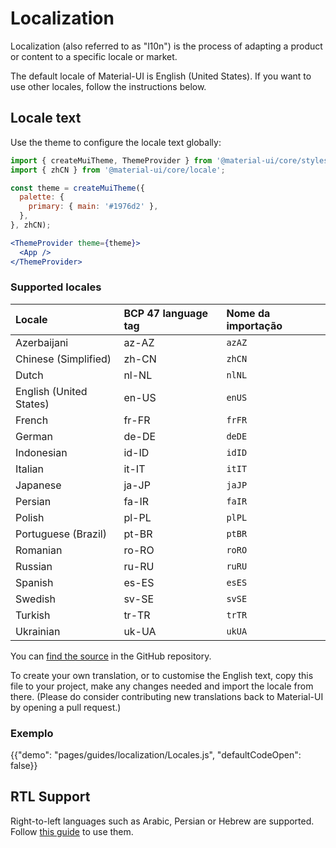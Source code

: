 # Localization

<p class="description">Localization (also referred to as "l10n") is the process of adapting a product or content to a specific locale or market.</p>

The default locale of Material-UI is English (United States). If you want to use other locales, follow the instructions below.

## Locale text

Use the theme to configure the locale text globally:

```jsx
import { createMuiTheme, ThemeProvider } from '@material-ui/core/styles';
import { zhCN } from '@material-ui/core/locale';

const theme = createMuiTheme({
  palette: {
    primary: { main: '#1976d2' },
  },
}, zhCN);

<ThemeProvider theme={theme}>
  <App />
</ThemeProvider>
```

### Supported locales

| Locale                  | BCP 47 language tag | Nome da importação |
|:----------------------- |:------------------- |:------------------ |
| Azerbaijani             | az-AZ               | `azAZ`             |
| Chinese (Simplified)    | zh-CN               | `zhCN`             |
| Dutch                   | nl-NL               | `nlNL`             |
| English (United States) | en-US               | `enUS`             |
| French                  | fr-FR               | `frFR`             |
| German                  | de-DE               | `deDE`             |
| Indonesian              | id-ID               | `idID`             |
| Italian                 | it-IT               | `itIT`             |
| Japanese                | ja-JP               | `jaJP`             |
| Persian                 | fa-IR               | `faIR`             |
| Polish                  | pl-PL               | `plPL`             |
| Portuguese (Brazil)     | pt-BR               | `ptBR`             |
| Romanian                | ro-RO               | `roRO`             |
| Russian                 | ru-RU               | `ruRU`             |
| Spanish                 | es-ES               | `esES`             |
| Swedish                 | sv-SE               | `svSE`             |
| Turkish                 | tr-TR               | `trTR`             |
| Ukrainian               | uk-UA               | `ukUA`             |

You can [find the source](https://github.com/mui-org/material-ui/blob/master/packages/material-ui/src/locale/index.js) in the GitHub repository.

To create your own translation, or to customise the English text, copy this file to your project, make any changes needed and import the locale from there. (Please do consider contributing new translations back to Material-UI by opening a pull request.)

### Exemplo

{{"demo": "pages/guides/localization/Locales.js", "defaultCodeOpen": false}}

## RTL Support

Right-to-left languages such as Arabic, Persian or Hebrew are supported. Follow [this guide](/guides/right-to-left/) to use them.
